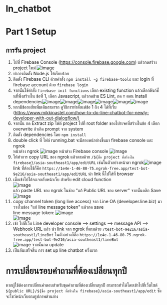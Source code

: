 # ln_chatbot
# Part 1 Setup

## การรัน project 
1. ไปที่ Firebase Console (https://console.firebase.google.com) แล้วกดสร้าง project ใหม่ ![image](https://github.com/NNLoat/ln_chatbot/assets/83104226/7838defd-d6b0-4b9e-afe9-379504a2db11)
2. ทำการติดตั้ง Node.js ให้เรียบร้อย
3. ติดตั้ง Firebase CLI ด้วยคำสั่ง ```npm install -g firebase-tools``` และ login ที่ firebase account ด้วย ```firebase login```
4. จากนั้นใช้คำสั่ง ```firebase init functions``` เลือก existing function แล้วเลือกฟังก์ชั่นที่พึ่งสร้างใน ข้อที่ 1,  เลือก Javascript, แล้วกดข้าม ES Lint, กด ```Y``` ตอน Install dependencies![image](https://github.com/NNLoat/ln_chatbot/assets/83104226/3c247f89-8c85-412e-8300-c38dcedddf8f)![image](https://github.com/NNLoat/ln_chatbot/assets/83104226/ffcaa9a5-41a8-48f3-9aea-066cc24781ea)![image](https://github.com/NNLoat/ln_chatbot/assets/83104226/cdbf24ba-8150-4958-856d-b0d241a8f16f)![image](https://github.com/NNLoat/ln_chatbot/assets/83104226/33df0954-5b80-4fca-9691-6535dc15302b)![image](https://github.com/NNLoat/ln_chatbot/assets/83104226/87c1f0e3-1812-44d8-9196-3d8d48da2be5)![image](https://github.com/NNLoat/ln_chatbot/assets/83104226/7f771402-c1b7-4704-ba73-38352b565a2c)
5. หากมีข้อสงสัยเพิ่มเติมสามารถ ดูวิธีการทำตั้งแต่ข้อ 1 ถึง 4 ได้ที่เว็บ (https://www.mikkipastel.com/how-to-do-line-chatbot-for-newly-developer-with-out-dialogflow/)
6. จากนั้น กด Extract zip ไฟล์ project ไปที่ root folder ของโปรเจคที่สร้างในข้อ 4 เลือก overwrite ถ้าเกิด prompt จาก system
7. ติดตั้ง dependencies โดย ```npm install```
8. double click ที่ ไฟล์ running.bat จะมีสองหน้าต่างขึ้นมา firebase console และ ngrok
   <br>หน้าต่าง ngrok
   ![image](https://github.com/NNLoat/ln_chatbot/assets/83104226/4115bebd-0c98-4ff9-a52d-c8b2fd8dc6c2)
   หน้าต่าง Firebase console
   ![image](https://github.com/NNLoat/ln_chatbot/assets/83104226/f06e3fae-11be-4167-9713-6f4f211387cb)
9. ให้ทำการ copy URL ของ ngrok แล้วตามด้วย ```/${ชื่อ project ที่สร้างใน firebase}/asia-southeast1/app/editURL``` เช่นในตัวอย่างหน้าตา ngrok![image](https://github.com/NNLoat/ln_chatbot/assets/83104226/015e3f30-89e5-4929-b31e-c2676899b2d1) <br>link ที่ต้องใช้ก็คือ ```https://1e4e-1-46-80-75.ngrok-free.app/test-bot-9e216/asia-southeast1/app/editURL``` นำ link นี้ไปใส่ที่ browser 
10.  เมื่อเข้าไปได้จะเจอกับหน้าเว็บ สำหรับ edit cloud function<br>![image](https://github.com/NNLoat/ln_chatbot/assets/83104226/2c8b4087-a647-4669-bb0d-d12c42aab4f6)
<br> แล้ว paste URL ของ ngrok ในช่อง "แก้ Public URL ของ server" จากนั้นคลิก Save
![image](https://github.com/NNLoat/ln_chatbot/assets/83104226/5f74d63d-c94b-4ae2-a224-2df5b2a5b77b) <br>
11.  copy channel token (long live access) จาก Line OA (developer.line.biz) มาวางในช่อง "แก้ line message token" แล้วกด save <br> line message token: ![image](https://github.com/NNLoat/ln_chatbot/assets/83104226/c8659a07-e31d-48a1-8e8f-3e874748d8d9) <br> ![image](https://github.com/NNLoat/ln_chatbot/assets/83104226/74ac362f-1cee-4492-abd0-1ce6f27fe662) 
12.  เข้า ไปที่เว็บ Line developer console --> settings --> message API --> Webhook URL แล้ว นำ link จาก ngrok ที่ตามด้วย ```/test-bot-9e216/asia-southeast1/lineBot``` ในตัวอย่างก็คือ ```https://1e4e-1-46-80-75.ngrok-free.app/test-bot-9e216/asia-southeast1/lineBot``` <br> ![image](https://github.com/NNLoat/ln_chatbot/assets/83104226/82272333-8de7-4277-bf8d-7bb1089854bc) จากนั้นกด update
13.  เป็นอันเสร็จสิ้น การ set up line chatbot ครั้งแรก

# การเปลี่ยนรอบคำถามที่ต้องเปลี่ยนทุกปี
หากผู้ใช้ต้องการเปลี่ยนคำตอบสำหรับชุดคำถามที่ต้องเปลี่ยนทุกปี สามารถทำได้โดยเข้าไปที่เว็บไซต์ ```${public URL}/${ชื่อ project ที่สร้างใน firebase}/asia-southeast1/app/edit``` ซึ่งจะโชว์หน้าเว็บตามรูปภาพด้านล่าง

